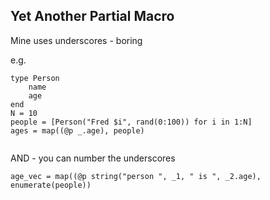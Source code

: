 ## Yet Another Partial Macro

Mine uses underscores - boring

e.g.
```
type Person
    name
    age
end
N = 10
people = [Person("Fred $i", rand(0:100)) for i in 1:N]
ages = map((@p _.age), people)
```
```

```

AND - you can number the underscores

```
age_vec = map((@p string("person ", _1, " is ", _2.age), enumerate(people))
```
